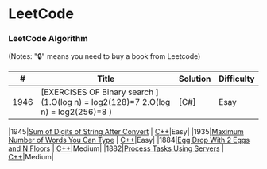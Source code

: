 
LeetCode
========

### LeetCode Algorithm

(Notes: "🔒" means you need to buy a book from Leetcode)


| # | Title | Solution | Difficulty |
|---| ----- | -------- | ---------- |
|1946|[EXERCISES OF Binary search  ](1.O(log n) = log2​(128)=7 2.O(log n) = log2​(256)=8 )| [C#] |Esay|


|1945|[Sum of Digits of String After Convert](https://leetcode.com/problems/sum-of-digits-of-string-after-convert/) | [C++](./algorithms/cpp/leetcode/sumOfDigitsOfStringAfterConvert/SumOfDigitsOfStringAfterConvert.cpp)|Easy|
|1935|[Maximum Number of Words You Can Type](https://leetcode.com/problems/maximum-number-of-words-you-can-type/) | [C++](./algorithms/cpp/maximumNumberOfWordsYouCanType/MaximumNumberOfWordsYouCanType.cpp)|Easy|
|1884|[Egg Drop With 2 Eggs and N Floors](https://leetcode.com/problems/egg-drop-with-2-eggs-and-n-floors/) | [C++](./algorithms/cpp/eggDropWith2EggsAndNFloors/EggDropWith2EggsAndNFloors.cpp)|Medium|
|1882|[Process Tasks Using Servers](https://leetcode.com/problems/process-tasks-using-servers/) | [C++](./algorithms/cpp/processTasksUsingServers/ProcessTasksUsingServers.cpp)|Medium|

